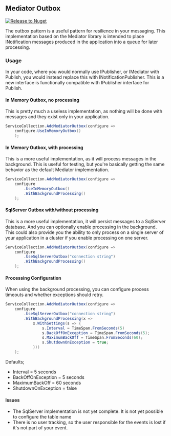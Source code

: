 ## Mediator Outbox 

[![Release to Nuget](https://github.com/tbd-develop/Mediator.Outbox/actions/workflows/release.yml/badge.svg)](https://github.com/tbd-develop/Mediator.Outbox/actions/workflows/release.yml)

The outbox pattern is a useful pattern for resilience in your messaging. This implementation based on the Mediator
library is intended to place INotification messages produced in the application into a queue for later processing.

### Usage

In your code, where you would normally use IPublisher, or IMediator with Publish, you would instead replace this with 
INotificationPublisher. This is a new interface is functionally compatible with IPublisher interface for Publish.

#### In Memory Outbox, no processing

This is pretty much a useless implementation, as nothing will be done with messages and they exist only in your application.

```csharp
ServiceCollection.AddMediatorOutbox(configure => 
    configure.UseInMemoryOutbox()
    );
```

#### In Memory Outbox, with processing

This is a more useful implementation, as it will process messages in the background. This is useful for testing, but you're basically 
getting the same behavior as the default Mediator implementation.

```csharp
ServiceCollection.AddMediatorOutbox(configure => 
    configure
        .UseInMemoryOutbox()
        .WithBackgroundProcessing()
    );
```

#### SqlServer Outbox with/without processing

This is a more useful implementation, it will persist messages to a SqlServer database. And you can optionally enable processing in the background. This could also provide you the ability 
to only process on a single server of your application in a cluster if you enable processing on one server.

```csharp 
ServiceCollection.AddMediatorOutbox(configure => 
    configure
        .UseSqlServerOutbox("connection string")
        .WithBackgroundProcessing()
    );
```


#### Processing Configuration

When using the background processing, you can configure process timeouts and whether exceptions should retry.

```csharp
ServiceCollection.AddMediatorOutbox(configure => 
    configure
        .UseSqlServerOutbox("connection string")
        .WithBackgroundProcessing(x => 
            x.WithSettings(s => {
                s.Interval = TimeSpan.FromSeconds(5)
                s.BackOffOnException = TimeSpan.FromSeconds(5);
                s.MaximumBackOff = TimeSpan.FromSeconds(60);
                s.ShutdownOnException = true;
            }))
    );
```

Defaults;

* Interval = 5 seconds
* BackOffOnException = 5 seconds
* MaximumBackOff = 60 seconds
* ShutdownOnException = false

#### Issues 

* The SqlServer implementation is not yet complete. It is not yet possible to configure the table name
* There is no user tracking, so the user responsible for the events is lost if it's not part of your event.
